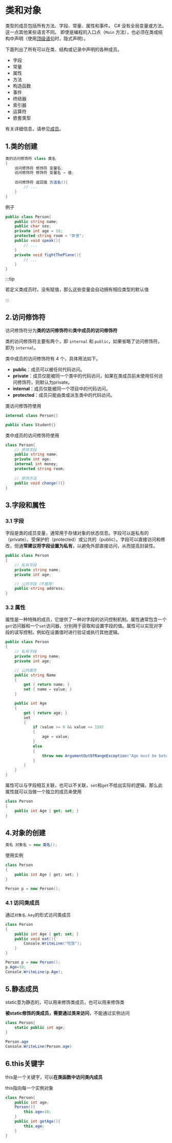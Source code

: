 # 类和对象

类型的成员包括所有方法、字段、常量、属性和事件。 C# 没有全局变量或方法，这一点其他某些语言不同。 即使是编程的入口点（`Main` 方法），也必须在类或结构中声明（使用[顶级语句](https://learn.microsoft.com/zh-cn/dotnet/csharp/fundamentals/program-structure/top-level-statements)时，隐式声明）。

下面列出了所有可以在类、结构或记录中声明的各种成员。

- 字段
- 常量
- 属性
- 方法
- 构造函数
- 事件
- 终结器
- 索引器
- 运算符
- 嵌套类型

有关详细信息，请参见[成员](https://learn.microsoft.com/zh-cn/dotnet/csharp/programming-guide/classes-and-structs/members)。

## 1.类的创建

```cs
类的访问修饰符 class 类名
{
    访问修饰符 修饰符 变量名;
    访问修饰符 修饰符 变量名 = 值;
    
    访问修饰符 返回值 方法名(){
        // ...
    }
}
```

例子

```cs
public class Person{
    public string name;
    public char sex;
    private int age = 18;
    protected string room = "卧室";
    public void speak(){
        // ...
    }
    private void fightThePlane(){
		// ...
    }
}
```



:::tip

若定义类成员时，没有赋值，那么这些变量会自动拥有相应类型的默认值

:::

## 2.访问修饰符

访问修饰符分为**类的访问修饰符**和**类中成员的访问修饰符**

类的访问修饰符主要有两个，即 `internal` 和 `public`，如果省略了访问修饰符，即为 `internal`。

类中成员的访问修饰符有 4 个，具体用法如下。

- **public**：成员可以被任何代码访问。
- **private**：成员仅能被同一个类中的代码访问，如果在类成员前未使用任何访问修饰符，则默认为private。
- **internal**：成员仅能被同一个项目中的代码访问。
- **protected**：成员只能由类或派生类中的代码访问。



类访问修饰符使用

```cs
internal class Person{}

public class Student{}
```

类中成员的访问修饰符使用

```cs
class Person{
    // 修饰字段
	public string name;
    private int age;
    internal int money;
    protected string room;
    
    // 修饰方法
    public void change(){}
}
```



## 3.字段和属性

### 3.1 字段

字段是类的成员变量，通常用于存储对象的状态信息。字段可以是私有的（private）、受保护的（protected）或公共的（public）。字段可以直接访问和修改，但通**常建议将字段设置为私有**，以避免外部直接访问，从而提高封装性。

```cs
public class Person
{
    // 私有字段
    private string name;
    private int age;

    // 公共字段（不推荐）
    public string address;
}
```



### 3.2 属性

属性是一种特殊的成员，它提供了一种对字段的访问控制机制。属性通常包含一个`get`访问器和一个`set`访问器，分别用于获取和设置字段的值。属性可以实现对字段的读写控制，例如在设置值时进行验证或执行其他逻辑。

```cs
public class Person
{
    // 私有字段
    private string name;
    private int age;

    // 公共属性
    public string Name
    {
        get { return name; }
        set { name = value; }
    }

    public int Age
    {
        get { return age; }
        set
        {
            if (value >= 0 && value <= 150)
            {
                age = value;
            }
            else
            {
                throw new ArgumentOutOfRangeException("Age must be between 0 and 150.");
            }
        }
    }
}
```

属性可以与字段相互关联，也可以不关联，`set`和`get`不给出实际的逻辑，那么此属性就可以当做一个独立的成员来使用

```cs
class Person
{
    public int Age { get; set; }
}
```



## 4.对象的创建

```cs
类名 对象名 = new 类名();
```

使用实例

```c++
class Person
{
    public int Age { get; set; }
}

Person p = new Person();
```



### 4.1 访问类成员

通过`对象名.key`的形式访问类成员

```cs
class Person
{
    public int Age { get; set; }
    public void eat(){
        Console.WriteLine("吃饭");
    }
}

Person p = new Person();
p.Age=18;
Console.WriteLine(p.Age);
```







## 5.静态成员

static意为静态的，可以用来修饰类成员，也可以用来修饰类

**被static修饰的类成员，需要通过类来访问**，不能通过实例访问

```cs
class Person{
	static public int age;
}

Person.age 
Console.WriteLine(Person.age)
```





## 6.this关键字

this是一个关键字，可以**在类函数中访问类内成员**

this指向每一个实例对象

```cs
class Person{
	public int age;
    Person(){
		this.age=18;
    }
    public int getAge(){
       	this.age;
    }
}
```



